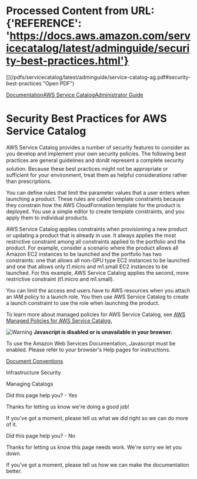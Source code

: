 # Processed Content from URL: {'REFERENCE': 'https://docs.aws.amazon.com/servicecatalog/latest/adminguide/security-best-practices.html'}

[](/pdfs/servicecatalog/latest/adminguide/service-catalog-ag.pdf#security-
best-practices "Open PDF")

[Documentation](/index.html)[AWS Service
Catalog](/servicecatalog/index.html)[Administrator Guide](introduction.html)

# Security Best Practices for AWS Service Catalog

AWS Service Catalog provides a number of security features to consider as you
develop and implement your own security policies. The following best practices
are general guidelines and donât represent a complete security solution.
Because these best practices might not be appropriate or sufficient for your
environment, treat them as helpful considerations rather than prescriptions.

You can define rules that limit the parameter values that a user enters when
launching a product. These rules are called template constraints because they
constrain how the AWS CloudFormation template for the product is deployed. You
use a simple editor to create template constraints, and you apply them to
individual products.

AWS Service Catalog applies constraints when provisioning a new product or
updating a product that is already in use. It always applies the most
restrictive constraint among all constraints applied to the portfolio and the
product. For example, consider a scenario where the product allows all Amazon
EC2 instances to be launched and the portfolio has two constraints: one that
allows all non-GPU type EC2 instances to be launched and one that allows only
t1.micro and m1.small EC2 instances to be launched. For this example, AWS
Service Catalog applies the second, more restrictive constraint (t1.micro and
m1.small).

You can limit the access end users have to AWS resources when you attach an
IAM policy to a launch role. You then use AWS Service Catalog to create a
launch constraint to use the role when launching the product.

To learn more about managed policies for AWS Service Catalog, see [AWS Managed
Policies for AWS Service Catalog.](./security-iam-awsmanpol.html)

![Warning](https://d1ge0kk1l5kms0.cloudfront.net/images/G/01/webservices/console/warning.png)
**Javascript is disabled or is unavailable in your browser.**

To use the Amazon Web Services Documentation, Javascript must be enabled.
Please refer to your browser's Help pages for instructions.

[Document Conventions](/general/latest/gr/docconventions.html)

Infrastructure Security

Managing Catalogs

Did this page help you? - Yes

Thanks for letting us know we're doing a good job!

If you've got a moment, please tell us what we did right so we can do more of
it.

Did this page help you? - No

Thanks for letting us know this page needs work. We're sorry we let you down.

If you've got a moment, please tell us how we can make the documentation
better.

